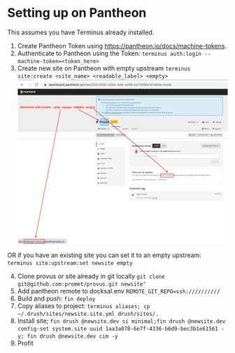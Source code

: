 # Setting up on Pantheon
This assumes you have Terminus already installed.

1. Create Pantheon Token using https://pantheon.io/docs/machine-tokens.
2. Authenticate to Pantheon using the Token: ``terminus auth:login --machine-token=<token_here>``
3. Create new site on Pantheon with empty upstream ``terminus site:create <site_name> <readable_label> <empty>``
![empty_patheon_project](images/empty_pantheon_project.png)

OR if you have an existing site you can set it to an empty upstream: ``terminus site:upstream:set newsite empty``

4. Clone provus or site already in git locally ``git clone git@github.com:promet/provus.git newsite"``
5. Add pantheon remote to docksal.env ``REMOTE_GIT_REPO=ssh://////////``
6. Build and push: ``fin deploy``
7. Copy aliases to project: ``terminus aliases; cp ~/.drush/sites/newsite.site.yml drush/sites/.``
8. Install site; ``fin drush @newsite.dev si minimal;fin drush @newsite.dev config-set system.site uuid 1aa3a078-6e7f-4336-b6d9-bec3b1e61561 -y; fin drush @newsite.dev cim -y``
9. Profit
